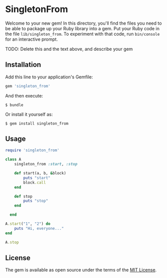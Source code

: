 # SingletonFrom

Welcome to your new gem! In this directory, you'll find the files you need to be able to package up your Ruby library into a gem. Put your Ruby code in the file `lib/singleton_from`. To experiment with that code, run `bin/console` for an interactive prompt.

TODO: Delete this and the text above, and describe your gem

## Installation

Add this line to your application's Gemfile:

```ruby
gem 'singleton_from'
```

And then execute:

    $ bundle

Or install it yourself as:

    $ gem install singleton_from

## Usage

```ruby
require 'singleton_from'

class A
	singleton_from :start, :stop

	def start(a, b, &block)
		puts "start"
		block.call
	end

	def stop
		puts "stop"
	end

  end

A.start("1", "2") do
	puts "Hi, everyone..."
end

A.stop
```

## License

The gem is available as open source under the terms of the [MIT License](http://opensource.org/licenses/MIT).

